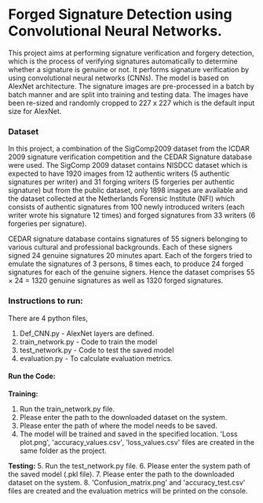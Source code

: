 # Forged Signature Detection using Convolutional Neural Networks.

This project aims at performing signature verification and forgery detection, which is the process of verifying signatures automatically to determine whether a signature is genuine or not. It performs signature verification by using convolutional neural networks (CNNs). The model is based on AlexNet architecture. The signature images are pre-processed in a batch by batch manner and are split into training and testing data. The images have been re-sized and randomly cropped to 227 x 227 which is the default input size for AlexNet. 

### Dataset

In this project, a combination of the SigComp2009 dataset from the ICDAR 2009 signature verification competition and the CEDAR Signature database were used. The SigComp 2009 dataset contains NISDCC dataset which is expected to have 1920 images from 12 authentic writers (5 authentic signatures per writer) and 31 forging writers (5 forgeries per authentic signature) but from the public dataset, only 1898 images are available and the dataset collected at the Netherlands Forensic Institute (NFI) which consists of authentic signatures from 100 newly introduced writers (each writer wrote his signature 12 times) and forged signatures from 33 writers (6 forgeries per signature). 

CEDAR signature database contains signatures of 55 signers belonging to various cultural and professional backgrounds. Each of these signers signed 24 genuine signatures 20 minutes apart. Each of the forgers tried to emulate the signatures of 3 persons, 8 times each, to produce 24 forged signatures for each of the genuine signers. Hence the dataset comprises 55 × 24 = 1320 genuine signatures as well as 1320 forged signatures.

### Instructions to run:
There are 4 python files, 
1. Def_CNN.py - AlexNet layers are defined.
2. train_network.py - Code to train the model
3. test_network.py - Code to test the saved model
4. evaluation.py - To calculate evaluation metrics.

#### Run the Code:
**Training:**
1. Run the train_network.py file.
2. Please enter the path to the downloaded dataset on the system.
3. Please enter the path of where the model needs to be saved.
4. The model will be trained and saved in the specified location. 'Loss plot.png', 'accuracy_values.csv', 'loss_values.csv' files are created in the same folder as the project.

**Testing:**
5. Run the test_network.py file.
6. Please enter the system path of the saved model (.pkl file).
7. Please enter the path to the downloaded dataset on the system.
8. 'Confusion_matrix.png' and 'accuracy_test.csv' files are created and the evaluation metrics will be printed on the console.



